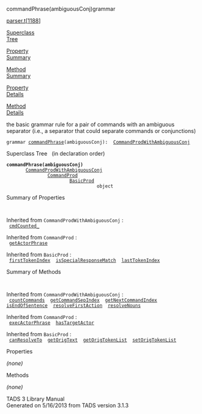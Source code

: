 ---
---
<span class="title">commandPhrase(ambiguousConj)</span><span class="type">grammar</span>

[parser.t](../file/parser.t.html)\[[1188](../source/parser.t.html#1188)\]

[Superclass  
Tree](#_SuperClassTree_)

[Property  
Summary](#_PropSummary_)

[Method  
Summary](#_MethodSummary_)

[Property  
Details](#_Properties_)

[Method  
Details](#_Methods_)

<div class="fdesc">

the basic grammar rule for a pair of commands with an ambiguous
separator (i.e., a separator that could separate commands or
conjunctions)

`grammar `<span class="gramalt">[`commandPhrase`](../object/commandPhrase.html)`(ambiguousConj)`</span>` :   `[`CommandProdWithAmbiguousConj`](../object/CommandProdWithAmbiguousConj.html)

</div>

<span id="_SuperClassTree_"></span>

<div class="mjhd">

<span class="hdln">Superclass Tree</span>   (in declaration order)

</div>

**`commandPhrase(ambiguousConj)`**  
`         `[`CommandProdWithAmbiguousConj`](../object/CommandProdWithAmbiguousConj.html)  
`                 `[`CommandProd`](../object/CommandProd.html)  
`                         `[`BasicProd`](../object/BasicProd.html)  
`                                 object`  
<span id="_PropSummary_"></span>

<div class="mjhd">

<span class="hdln">Summary of Properties</span>  

</div>

` `

Inherited from `CommandProdWithAmbiguousConj` :  
` `[`cmdCounted_`](../object/CommandProdWithAmbiguousConj.html#cmdCounted_)`  `

Inherited from `CommandProd` :  
` `[`getActorPhrase`](../object/CommandProd.html#getActorPhrase)`  `

Inherited from `BasicProd` :  
` `[`firstTokenIndex`](../object/BasicProd.html#firstTokenIndex)`  `[`isSpecialResponseMatch`](../object/BasicProd.html#isSpecialResponseMatch)`  `[`lastTokenIndex`](../object/BasicProd.html#lastTokenIndex)`  `

<span id="_MethodSummary_"></span>

<div class="mjhd">

<span class="hdln">Summary of Methods</span>  

</div>

` `

Inherited from `CommandProdWithAmbiguousConj` :  
` `[`countCommands`](../object/CommandProdWithAmbiguousConj.html#countCommands)`  `[`getCommandSepIndex`](../object/CommandProdWithAmbiguousConj.html#getCommandSepIndex)`  `[`getNextCommandIndex`](../object/CommandProdWithAmbiguousConj.html#getNextCommandIndex)`  `[`isEndOfSentence`](../object/CommandProdWithAmbiguousConj.html#isEndOfSentence)`  `[`resolveFirstAction`](../object/CommandProdWithAmbiguousConj.html#resolveFirstAction)`  `[`resolveNouns`](../object/CommandProdWithAmbiguousConj.html#resolveNouns)`  `

Inherited from `CommandProd` :  
` `[`execActorPhrase`](../object/CommandProd.html#execActorPhrase)`  `[`hasTargetActor`](../object/CommandProd.html#hasTargetActor)`  `

Inherited from `BasicProd` :  
` `[`canResolveTo`](../object/BasicProd.html#canResolveTo)`  `[`getOrigText`](../object/BasicProd.html#getOrigText)`  `[`getOrigTokenList`](../object/BasicProd.html#getOrigTokenList)`  `[`setOrigTokenList`](../object/BasicProd.html#setOrigTokenList)`  `

<span id="_Properties_"></span>

<div class="mjhd">

<span class="hdln">Properties</span>  

</div>

*(none)* <span id="_Methods_"></span>

<div class="mjhd">

<span class="hdln">Methods</span>  

</div>

*(none)*

<div class="ftr">

TADS 3 Library Manual  
Generated on 5/16/2013 from TADS version 3.1.3

</div>
